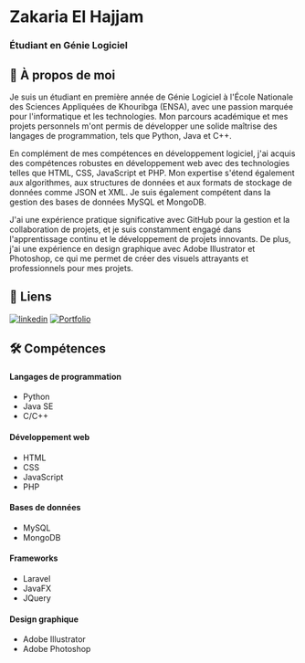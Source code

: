 # Zakaria El Hajjam
### Étudiant en Génie Logiciel

## 🚀 À propos de moi
Je suis un étudiant en première année de Génie Logiciel à l'École Nationale des Sciences Appliquées de Khouribga (ENSA), avec une passion marquée pour l'informatique et les technologies. Mon parcours académique et mes projets personnels m'ont permis de développer une solide maîtrise des langages de programmation, tels que Python, Java et C++.

En complément de mes compétences en développement logiciel, j'ai acquis des compétences robustes en développement web avec des technologies telles que HTML, CSS, JavaScript et PHP. Mon expertise s'étend également aux algorithmes, aux structures de données et aux formats de stockage de données comme JSON et XML. Je suis également compétent dans la gestion des bases de données MySQL et MongoDB.

J'ai une expérience pratique significative avec GitHub pour la gestion et la collaboration de projets, et je suis constamment engagé dans l'apprentissage continu et le développement de projets innovants. De plus, j'ai une expérience en design graphique avec Adobe Illustrator et Photoshop, ce qui me permet de créer des visuels attrayants et professionnels pour mes projets.

## 🔗 Liens
[![linkedin](https://img.shields.io/badge/linkedin-0A66C2?style=for-the-badge&logo=linkedin&logoColor=white)](https://www.linkedin.com/in/zakaria-el-hajjam-72815127a)
[![Portfolio](https://img.shields.io/badge/portfolio-000000?style=for-the-badge&logo=github&logoColor=white)](https://[portfolio-theta-two-54.vercel.app/](https://zakariacode.github.io/portfolio/))


## 🛠 Compétences
#### Langages de programmation
- Python
- Java SE
- C/C++

#### Développement web
- HTML
- CSS
- JavaScript
- PHP

#### Bases de données
- MySQL
- MongoDB

#### Frameworks
- Laravel
- JavaFX
- JQuery

#### Design graphique
- Adobe Illustrator
- Adobe Photoshop
